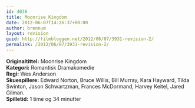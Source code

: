 ```yaml
---
id: 4036
title: Moonrise Kingdom
date: 2012-06-07T14:26:37+00:00
author: brennum
layout: revision
guid: http://filmbloggen.net/2012/06/07/3931-revision-2/
permalink: /2012/06/07/3931-revision-2/
---
```

**Originaltittel:** Moonrise Kingdom  
**Kategori:** Romantisk Dramakomedie  
**Regi:** Wes Anderson  
**Skuespillere:** Edward Norton, Bruce Willis, Bill Murray, Kara Hayward, Tilda Swinton, Jason Schwartzman, Frances McDormand, Harvey Keitel, Jared Gilman.  
**Spilletid:** 1 time og 34 minutter